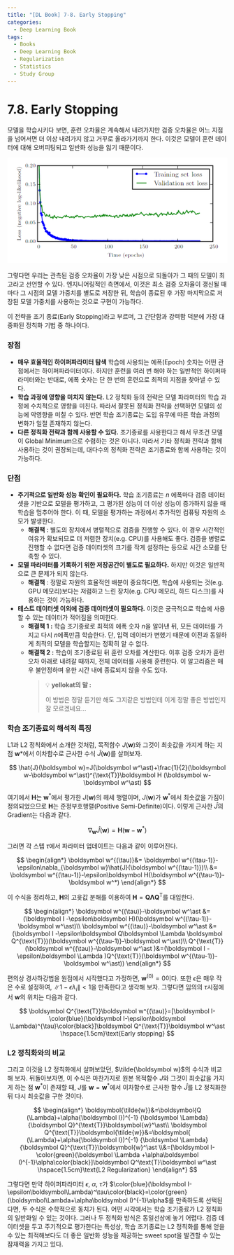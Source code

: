 ```yaml
---
title: "[DL Book] 7-8. Early Stopping"
categories:
  - Deep Learning Book
tags:
  - Books
  - Deep Learning Book
  - Regularization
  - Statistics
  - Study Group
---
```


# 7.8. Early Stopping

모델을 학습시키다 보면, 훈련 오차율은 계속해서 내려가지만 검증 오차율은 어느 지점을 넘어서면 더 이상 내려가지 않고 거꾸로 올라가기까지 한다. 이것은 모델이 훈련 데이터에 대해 오버피팅되고 일반화 성능을 잃기 때문이다.

![Untitled](/assets/images/dlbook/7/6.png)

그렇다면 우리는 관측된 검증 오차율이 가장 낮은 시점으로 되돌아가 그 때의 모델이 최고라고 선언할 수 있다. 엔지니어링적인 측면에서, 이것은 최소 검증 오차율이 갱신될 때마다 그 시점의 모델 가중치를 별도로 저장한 뒤, 학습이 종료된 후 가장 마지막으로 저장된 모델 가중치를 사용하는 것으로 구현이 가능하다.

이 전략을 조기 종료(Early Stopping)라고 부르며, 그 간단함과 강력함 덕분에 가장 대중화된 정칙화 기법 중 하나이다.

### 장점

- **매우 효율적인 하이퍼파라미터 탐색**
학습에 사용되는 에폭(Epoch) 숫자는 어떤 관점에서는 하이퍼파라미터이다. 하지만 훈련을 여러 번 해야 하는 일반적인 하이퍼파라미터와는 반대로, 에폭 숫자는 단 한 번의 훈련으로 최적의 지점을 찾아낼 수 있다.
- **학습 과정에 영향을 미치지 않는다.**
L2 정칙화 등의 전략은 모델 파라미터의 학습 과정에 수치적으로 영향을 미친다. 따라서 잘못된 정칙화 전략을 선택하면 모델의 성능에 악영향을 미칠 수 있다. 반면 학습 조기종료는 도입 유무에 따른 학습 과정의 변화가 일절 존재하지 않는다.
- **다른 정칙화 전략과 함께 사용할 수 있다.**
조기종료를 사용한다고 해서 무조건 모델이 Global Minimum으로 수렴하는 것은 아니다. 따라서 기타 정칙화 전략과 함께 사용하는 것이 권장되는데, 대다수의 정칙화 전략은 조기종료와 함께 사용하는 것이 가능하다.

### 단점

- **주기적으로 일반화 성능 확인이 필요하다.**
학습 조기종료는 $n$ 에폭마다 검증 데이터셋을 기반으로 모델을 평가하고, 그 평가된 성능이 더 이상 성능이 증가하지 않을 때 학습을 멈추어야 한다. 이 때, 모델을 평가하는 과정에서 추가적인 컴퓨팅 자원의 소모가 발생한다.
    - **해결책** : 별도의 장치에서 병렬적으로 검증을 진행할 수 있다. 이 경우 시간적인 여유가 확보되므로 더 저렴한 장치(e.g. CPU)를 사용해도 좋다. 검증을 병렬로 진행할 수 없다면 검증 데이터셋의 크기를 작게 설정하는 등으로 시간 소모를 단축할 수 있다.
- **모델 파라미터를 기록하기 위한 저장공간이 별도로 필요하다.**
하지만 이것은 일반적으로 큰 문제가 되지 않는다.
    - **해결책** : 정말로 자원의 효율적인 배분이 중요하다면, 학습에 사용되는 것(e.g. GPU 메모리)보다는 저렴하고 느린 장치(e.g. CPU 메모리, 하드 디스크)를 사용하는 것이 가능하다.
- **테스트 데이터셋 이외에 검증 데이터셋이 필요하다.**
이것은 궁극적으로 학습에 사용할 수 있는 데이터가 적어짐을 의미한다.
    - **해결책 1 :** 학습 조기종료로 최적의 에폭 숫자 $n$을 알아낸 뒤, 모든 데이터를 가지고 다시 $n$에폭만큼 학습한다. 단, 입력 데이터가 변했기 때문에 이전과 동일하게 최적의 모델을 학습할지는 정확히 알 수 없다.
    - **해결책 2 :** 학습이 조기종료된 뒤 훈련 오차를 계산한다. 이후 검증 오차가 훈련 오차 아래로 내려갈 때까지, 전체 데이터를 사용해 훈련한다. 이 알고리즘은 매우 불안정하며 유한 시간 내에 종료되지 않을 수도 있다.
        > :bulb: **yellokat의 말 :** 
        > 
        > 이 방법은 정말 듣기만 해도 그지같은 방법인데 이게 정말 좋은 방법인지 잘 모르겠네요...
        

### 학습 조기종료의 해석적 특징

L1과 L2 정칙화에서 소개한 것처럼, 목적함수 $J(\boldsymbol w)$와 그것이 최솟값을 가지게 하는 지점 $\boldsymbol w*$에서 이차함수로 근사한 수식  $\hat{J}(\boldsymbol w)$를 살펴보자.

$$
\hat{J}(\boldsymbol w)=J(\boldsymbol w^\ast)+\frac{1}{2}(\boldsymbol w-\boldsymbol w^\ast)^{\text{T}}\boldsymbol H (\boldsymbol w-\boldsymbol w^\ast)
$$

여기에서 $\boldsymbol H$는 $\boldsymbol w^\ast$에서 평가한 $J(\boldsymbol w)$의 헤세 행렬이며, $J(\boldsymbol w)$가 $\boldsymbol w^\ast$에서 최솟값을 가짐이 정의되었으므로 $\boldsymbol H$는 준정부호행렬(Positive Semi-Definite)이다. 이렇게 근사한 $\hat{J}$의 Gradient는 다음과 같다.

$$
\nabla_{\boldsymbol w} \hat{J}(\boldsymbol w)=\boldsymbol H(\boldsymbol w-\boldsymbol w^\ast)
$$

그러면 각 스텝 $\tau$에서 파라미터 업데이트는 다음과 같이 이루어진다.

$$
\begin{align*}
\boldsymbol w^{(\tau)}&= \boldsymbol w^{(\tau-1)}-\epsilon\nabla_{\boldsymbol w}\hat{J}(\boldsymbol w^{(\tau-1)})\\
&= \boldsymbol w^{(\tau-1)}-\epsilon\boldsymbol H(\boldsymbol w^{(\tau-1)}-\boldsymbol w^*)
\end{align*}
$$

이 수식을 정리하고, $\boldsymbol H$의 고윳값 분해를 이용하여 $\boldsymbol H=\boldsymbol Q\boldsymbol \Lambda \boldsymbol Q^{\text{T}}$를 대입한다.

$$
\begin{align*}
\boldsymbol w^{(\tau)}-\boldsymbol w^\ast &=(\boldsymbol I -\epsilon\boldsymbol H)(\boldsymbol w^{(\tau-1)}-\boldsymbol w^\ast)\\
\boldsymbol w^{(\tau)}-\boldsymbol w^\ast &=(\boldsymbol I -\epsilon\boldsymbol Q\boldsymbol \Lambda \boldsymbol Q^{\text{T}})(\boldsymbol w^{(\tau-1)}-\boldsymbol w^\ast)\\
Q^{\text{T}}(\boldsymbol w^{(\tau)}-\boldsymbol w^\ast )&=(\boldsymbol I -\epsilon\boldsymbol \Lambda )Q^{\text{T}}(\boldsymbol w^{(\tau-1)}-\boldsymbol w^\ast))
\end{align*}
$$

편의상 경사하강법을 원점에서 시작했다고 가정하면, $\boldsymbol w^{(0)}=0$이다. 또한 $\epsilon$은 매우 작은 수로 설정하여, $\|1-\epsilon \lambda _i\|<1$을 만족한다고 생각해 보자. 그렇다면 임의의 $\tau$시점에서 $\boldsymbol w$의 위치는 다음과 같다.

$$
\boldsymbol Q^{\text{T}}\boldsymbol w^{(\tau)}=[\boldsymbol I-\color{blue}(\boldsymbol I-\epsilon\boldsymbol \Lambda)^{\tau}\color{black}]\boldsymbol Q^{\text{T}}\boldsymbol w^\ast \hspace{1.5cm}\text{Early stopping}
$$

### L2 정칙화와의 비교

그리고 이것을 L2 정칙화에서 살펴보았던, $\tilde{\boldsymbol w}$의 수식과 비교해 보자. 뒤돌아보자면, 이 수식은 마찬가지로 원본 목적함수 $J$와 그것이 최솟값을 가지게 하는 점 $\boldsymbol w^\ast$이 존재할 때, $J$를 $\boldsymbol w=\boldsymbol w^\ast$에서 이차함수로 근사한 함수 $\hat{J}$를 L2 정칙화한 뒤 다시 최솟값을 구한 것이다.

$$
\begin{align*}
\boldsymbol{\tilde{w}}&=\boldsymbol{Q (\Lambda}+\alpha{\boldsymbol I})^{-1} {\boldsymbol \Lambda} {\boldsymbol Q}^{\text{T}}\boldsymbol{w}^\ast\\
\boldsymbol Q^{\text{T}}\boldsymbol{\tilde{w}}&=\boldsymbol{ (\Lambda}+\alpha{\boldsymbol I})^{-1} {\boldsymbol \Lambda} {\boldsymbol Q}^{\text{T}}\boldsymbol{w}^\ast
\\&=[\boldsymbol I-\color{green}(\boldsymbol \Lambda +\alpha\boldsymbol I)^{-1}\alpha\color{black}]\boldsymbol Q^\text{T}\boldsymbol w^\ast \hspace{1.5cm}\text{L2 Regularization}
\end{align*}
$$

그렇다면 만약 하이퍼파라미터 $\epsilon$, $\alpha$, $\tau$가 $\color{blue}(\boldsymbol I-\epsilon\boldsymbol\Lambda)^\tau\color{black}=\color{green}(\boldsymbol\Lambda+\alpha\boldsymbol I)^{-1}\alpha$를 만족하도록 선택된다면, 두 수식은 수학적으로 동치가 된다. 어떤 시각에서는 학습 조기종료가 L2 정칙화의 일반화일 수 있는 것이다. 그러나 두 정칙화 방식은 동일선상에 놓기 어렵다. 검증 데이터셋을 두고 주기적으로 평가한다는 특성상, 학습 조기종료는 L2 정칙화를 통해 얻을 수 있는 최적해보다도 더 좋은 일반화 성능을 제공하는 sweet spot을 발견할 수 있는 잠재력을 가지고 있다.